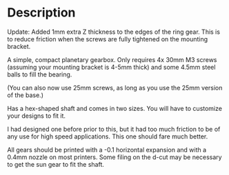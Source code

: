 # Description
Update: Added 1mm extra Z thickness to the edges of the ring gear. This is to reduce friction when the screws are fully tightened on the mounting bracket.

A simple, compact planetary gearbox. Only requires 4x 30mm M3 screws (assuming your mounting bracket is 4-5mm thick) and some 4.5mm steel balls to fill the bearing.

(You can also now use 25mm screws, as long as you use the 25mm version of the base.)

Has a hex-shaped shaft and comes in two sizes. You will have to customize your designs to fit it.

I had designed one before prior to this, but it had too much friction to be of any use for high speed applications. This one should fare much better.

All gears should be printed with a -0.1 horizontal expansion and with a 0.4mm nozzle on most printers. Some filing on the d-cut may be necessary to get the sun gear to fit the shaft.
